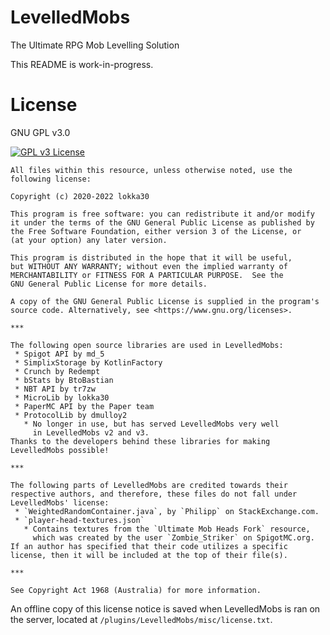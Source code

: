 # LevelledMobs
The Ultimate RPG Mob Levelling Solution

This README is work-in-progress.

# License

GNU GPL v3.0

<a href="https://www.gnu.org/licenses/gpl-3.0.en.html">
  <img src="https://www.gnu.org/graphics/gplv3-or-later.png" alt="GPL v3 License"/>
</a>

    All files within this resource, unless otherwise noted, use the
    following license:

    Copyright (c) 2020-2022 lokka30

    This program is free software: you can redistribute it and/or modify
    it under the terms of the GNU General Public License as published by
    the Free Software Foundation, either version 3 of the License, or
    (at your option) any later version.

    This program is distributed in the hope that it will be useful,
    but WITHOUT ANY WARRANTY; without even the implied warranty of
    MERCHANTABILITY or FITNESS FOR A PARTICULAR PURPOSE.  See the
    GNU General Public License for more details.

    A copy of the GNU General Public License is supplied in the program's
    source code. Alternatively, see <https://www.gnu.org/licenses>.
    
    ***

    The following open source libraries are used in LevelledMobs:
     * Spigot API by md_5
     * SimplixStorage by KotlinFactory
     * Crunch by Redempt
     * bStats by BtoBastian
     * NBT API by tr7zw
     * MicroLib by lokka30
     * PaperMC API by the Paper team
     * ProtocolLib by dmulloy2
       * No longer in use, but has served LevelledMobs very well
         in LevelledMobs v2 and v3.
    Thanks to the developers behind these libraries for making
    LevelledMobs possible!
    
    ***

    The following parts of LevelledMobs are credited towards their
    respective authors, and therefore, these files do not fall under
    LevelledMobs' license:
     * `WeightedRandomContainer.java`, by `Philipp` on StackExchange.com.
     * `player-head-textures.json`
       * Contains textures from the `Ultimate Mob Heads Fork` resource,
         which was created by the user `Zombie_Striker` on SpigotMC.org.
    If an author has specified that their code utilizes a specific
    license, then it will be included at the top of their file(s).
    
    ***
    
    See Copyright Act 1968 (Australia) for more information.

An offline copy of this license notice is saved when LevelledMobs
is ran on the server, located at `/plugins/LevelledMobs/misc/license.txt`.